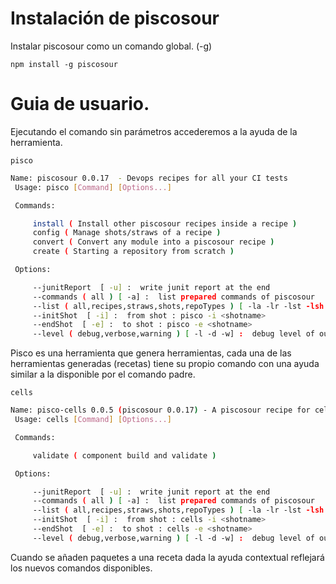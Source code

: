 # Instalación de piscosour

Instalar piscosour como un comando global. (-g) 

    npm install -g piscosour 

# Guia de usuario.

Ejecutando el comando sin parámetros accederemos a la ayuda de la herramienta.  

    pisco

```bash
Name: piscosour 0.0.17  - Devops recipes for all your CI tests
 Usage: pisco [Command] [Options...]

 Commands: 

	 install ( Install other piscosour recipes inside a recipe )
	 config ( Manage shots/straws of a recipe )
	 convert ( Convert any module into a piscosour recipe )
	 create ( Starting a repository from scratch )

 Options: 

	 --junitReport  [ -u] :  write junit report at the end
	 --commands ( all ) [ -a] :  list prepared commands of piscosour
	 --list ( all,recipes,straws,shots,repoTypes ) [ -la -lr -lst -lsh -lt] :  list piscosour elements
	 --initShot  [ -i] :  from shot : pisco -i <shotname>
	 --endShot  [ -e] :  to shot : pisco -e <shotname>
	 --level ( debug,verbose,warning ) [ -l -d -w] :  debug level of output : pisco -l verbose

```

Pisco es una herramienta que genera herramientas, cada una de las herramientas generadas (recetas) tiene su propio comando con una ayuda similar a la disponible por el comando padre.
 
    cells

```bash
Name: pisco-cells 0.0.5 (piscosour 0.0.17) - A piscosour recipe for cells CI process
 Usage: cells [Command] [Options...]

 Commands: 

	 validate ( component build and validate )

 Options: 

	 --junitReport  [ -u] :  write junit report at the end
	 --commands ( all ) [ -a] :  list prepared commands of piscosour
	 --list ( all,recipes,straws,shots,repoTypes ) [ -la -lr -lst -lsh -lt] :  list piscosour elements
	 --initShot  [ -i] :  from shot : cells -i <shotname>
	 --endShot  [ -e] :  to shot : cells -e <shotname>
	 --level ( debug,verbose,warning ) [ -l -d -w] :  debug level of output : cells -l verbose
```

Cuando se añaden paquetes a una receta dada la ayuda contextual reflejará los nuevos comandos disponibles.